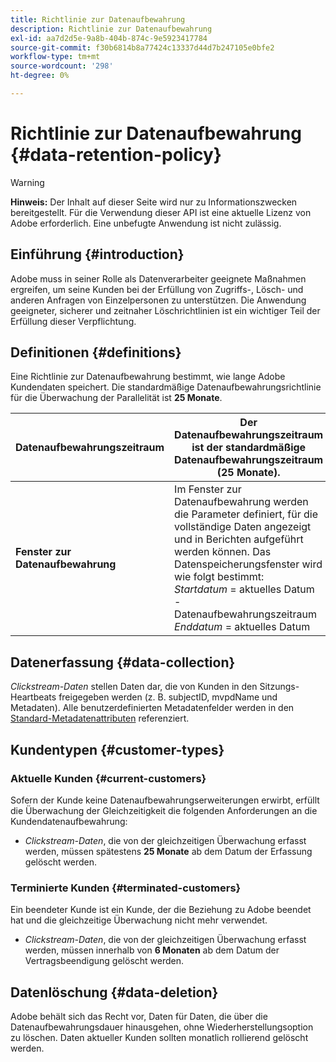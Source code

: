 ```yaml
---
title: Richtlinie zur Datenaufbewahrung
description: Richtlinie zur Datenaufbewahrung
exl-id: aa7d2d5e-9a8b-404b-874c-9e5923417784
source-git-commit: f30b6814b8a77424c13337d44d7b247105e0bfe2
workflow-type: tm+mt
source-wordcount: '298'
ht-degree: 0%

---
```


# Richtlinie zur Datenaufbewahrung {#data-retention-policy}

>[!WARNING]
>
>**Hinweis:** Der Inhalt auf dieser Seite wird nur zu Informationszwecken bereitgestellt. Für die Verwendung dieser API ist eine aktuelle Lizenz von Adobe erforderlich. Eine unbefugte Anwendung ist nicht zulässig.


## Einführung {#introduction}

Adobe muss in seiner Rolle als Datenverarbeiter geeignete Maßnahmen ergreifen, um seine Kunden bei der Erfüllung von Zugriffs-, Lösch- und anderen Anfragen von Einzelpersonen zu unterstützen. Die Anwendung geeigneter, sicherer und zeitnaher Löschrichtlinien ist ein wichtiger Teil der Erfüllung dieser Verpflichtung.

## Definitionen {#definitions}

Eine Richtlinie zur Datenaufbewahrung bestimmt, wie lange Adobe Kundendaten speichert. Die standardmäßige Datenaufbewahrungsrichtlinie für die Überwachung der Parallelität ist **25 Monate**.

| Datenaufbewahrungszeitraum | Der Datenaufbewahrungszeitraum ist der standardmäßige Datenaufbewahrungszeitraum (25 Monate). |
|---|---|
| **Fenster zur Datenaufbewahrung** | Im Fenster zur Datenaufbewahrung werden die Parameter definiert, für die vollständige Daten angezeigt und in Berichten aufgeführt werden können. Das Datenspeicherungsfenster wird wie folgt bestimmt:<br/> *Startdatum* = aktuelles Datum - Datenaufbewahrungszeitraum <br/>*Enddatum* = aktuelles Datum |

## Datenerfassung {#data-collection}

*Clickstream-Daten* stellen Daten dar, die von Kunden in den Sitzungs-Heartbeats freigegeben werden (z. B. subjectID, mvpdName und Metadaten). Alle benutzerdefinierten Metadatenfelder werden in den [Standard-Metadatenattributen](/help/concurrency-monitoring/standard-metadata-attributes.md) referenziert.

## Kundentypen {#customer-types}

### Aktuelle Kunden {#current-customers}

Sofern der Kunde keine Datenaufbewahrungserweiterungen erwirbt, erfüllt die Überwachung der Gleichzeitigkeit die folgenden Anforderungen an die Kundendatenaufbewahrung:

* *Clickstream-Daten*, die von der gleichzeitigen Überwachung erfasst werden, müssen spätestens **25 Monate** ab dem Datum der Erfassung gelöscht werden.

### Terminierte Kunden {#terminated-customers}

Ein beendeter Kunde ist ein Kunde, der die Beziehung zu Adobe beendet hat und die gleichzeitige Überwachung nicht mehr verwendet.

* *Clickstream-Daten*, die von der gleichzeitigen Überwachung erfasst werden, müssen innerhalb von **6 Monaten** ab dem Datum der Vertragsbeendigung gelöscht werden.

## Datenlöschung {#data-deletion}

Adobe behält sich das Recht vor, Daten für Daten, die über die Datenaufbewahrungsdauer hinausgehen, ohne Wiederherstellungsoption zu löschen. Daten aktueller Kunden sollten monatlich rollierend gelöscht werden.
